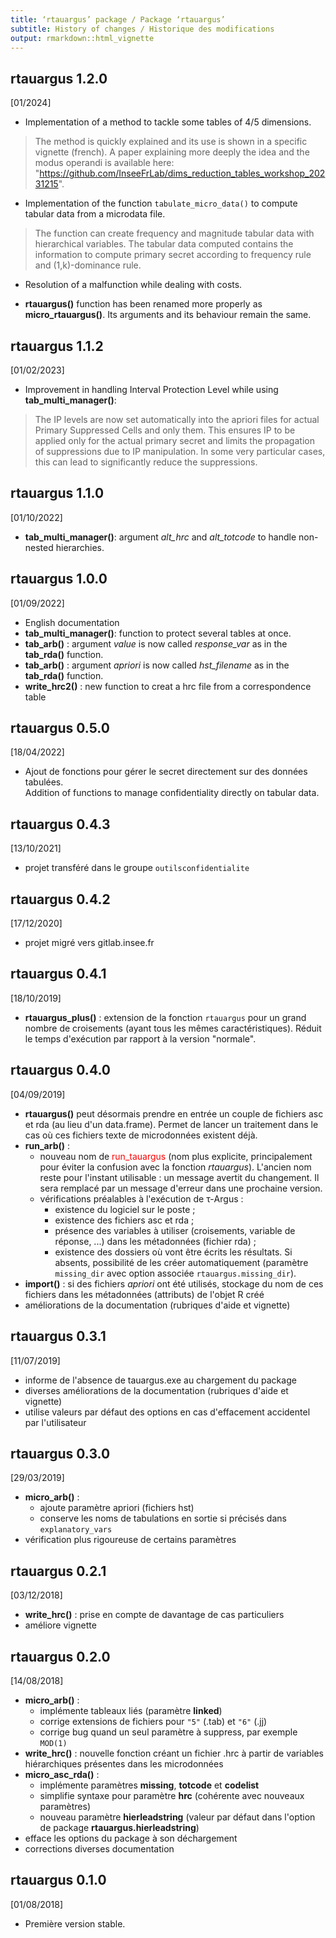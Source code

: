 ```yaml
---
title: ‘rtauargus’ package / Package ‘rtauargus’
subtitle: History of changes / Historique des modifications
output: rmarkdown::html_vignette
---
```



## rtauargus 1.2.0

[01/2024]

* Implementation of a method to tackle some tables of 4/5 dimensions. 

> The method is quickly explained and its use is shown in a specific vignette (french).
> A paper explaining more deeply the idea and the modus operandi is available 
here: "https://github.com/InseeFrLab/dims_reduction_tables_workshop_20231215".

* Implementation of the function `tabulate_micro_data()` to compute tabular data from 
a microdata file.

> The function can create frequency and magnitude tabular data with hierarchical variables. 
The tabular data computed contains the information to compute primary secret 
according to frequency rule and (1,k)-dominance rule.

* Resolution of a malfunction while dealing with costs.

* **rtauargus()** function has been renamed more properly as **micro_rtauargus()**.
Its arguments and its behaviour remain the same.

## rtauargus 1.1.2

[01/02/2023]

* Improvement in handling Interval Protection Level while using **tab_multi_manager()**:

> The IP levels are now set automatically into the apriori files for actual Primary Suppressed Cells 
and only them. This ensures IP to be applied only for the actual primary secret and limits the 
propagation of suppressions due to IP manipulation. In some very particular cases, this can lead to 
significantly reduce  the suppressions.

## rtauargus 1.1.0

[01/10/2022]

* **tab_multi_manager()**: argument *alt_hrc* and *alt_totcode* to handle non-nested hierarchies.

## rtauargus 1.0.0

[01/09/2022]

* English documentation  
* **tab_multi_manager()**: function to protect several tables at once.  
* **tab_arb()** : argument *value* is now called *response_var* as in the **tab_rda()** function.  
* **tab_arb()** : argument *apriori* is now called *hst_filename* as in the **tab_rda()** function.  
* **write_hrc2()** : new function to creat a hrc file from a correspondence table  

## rtauargus 0.5.0

[18/04/2022]

* Ajout de fonctions pour gérer le secret directement sur des données tabulées.  
Addition of functions to manage confidentiality directly on tabular data.

## rtauargus 0.4.3

[13/10/2021]

* projet transféré dans le groupe `outilsconfidentialite`

## rtauargus 0.4.2

[17/12/2020]

* projet migré vers gitlab.insee.fr

## rtauargus 0.4.1

[18/10/2019]

* **rtauargus_plus()** : extension de la fonction `rtauargus` pour un grand
  nombre de croisements (ayant tous les mêmes caractéristiques). Réduit le temps
  d'exécution par rapport à la version "normale".

## rtauargus 0.4.0

[04/09/2019]

* **rtauargus()** peut désormais prendre en entrée un couple de fichiers asc et
  rda (au lieu d'un data.frame). Permet de lancer un traitement dans le cas
  où ces fichiers texte de microdonnées existent déjà.
* **run_arb()** :
    - nouveau nom de <font color="red">run_tauargus</font> (nom plus explicite,
      principalement pour éviter la confusion avec la fonction _rtauargus_).
      L'ancien nom reste pour l'instant utilisable : un message avertit du
      changement. Il sera remplacé par un message d'erreur dans une prochaine
      version.
    - vérifications préalables à l'exécution de &tau;-Argus :
        * existence du logiciel sur le poste ;
        * existence des fichiers asc et rda ;
        * présence des variables à utiliser (croisements, variable de réponse, 
          ...) dans les métadonnées (fichier rda) ;
        * existence des dossiers où vont être écrits les résultats. Si absents,
          possibilité de les créer automatiquement (paramètre `missing_dir` avec 
          option associée `rtauargus.missing_dir`).
* **import()** : si des fichiers _apriori_ ont été utilisés, stockage du nom de
  ces fichiers dans les métadonnées (attributs) de l'objet R créé
* améliorations de la documentation (rubriques d'aide et vignette)

## rtauargus 0.3.1

[11/07/2019]

* informe de l'absence de tauargus.exe au chargement du package
* diverses améliorations de la documentation (rubriques d'aide et vignette)
* utilise valeurs par défaut des options en cas d'effacement accidentel par
  l'utilisateur

## rtauargus 0.3.0

[29/03/2019]

* **micro_arb()** :
    - ajoute paramètre apriori (fichiers hst)
    - conserve les noms de tabulations en sortie si précisés dans
      `explanatory_vars`
* vérification plus rigoureuse de certains paramètres

## rtauargus 0.2.1

[03/12/2018]

* **write_hrc()** : prise en compte de davantage de cas particuliers
* améliore vignette

## rtauargus 0.2.0

[14/08/2018]

* **micro_arb()** :
    - implémente tableaux liés (paramètre **linked**)
    - corrige extensions de fichiers pour `"5"` (.tab) et `"6"` (.jj)
    - corrige bug quand un seul paramètre à suppress, par exemple `MOD(1)`
* **write_hrc()** : nouvelle fonction  créant un fichier .hrc à partir de 
  variables hiérarchiques présentes dans les microdonnées 
* **micro_asc_rda()** :
    - implémente paramètres **missing**, **totcode** et **codelist**
    - simplifie syntaxe pour paramètre **hrc** (cohérente avec nouveaux
      paramètres)
    - nouveau paramètre **hierleadstring** (valeur par défaut dans l'option de
      package **rtauargus.hierleadstring**)
* efface les options du package à son déchargement
* corrections diverses documentation

## rtauargus 0.1.0

[01/08/2018]

* Première version stable.

